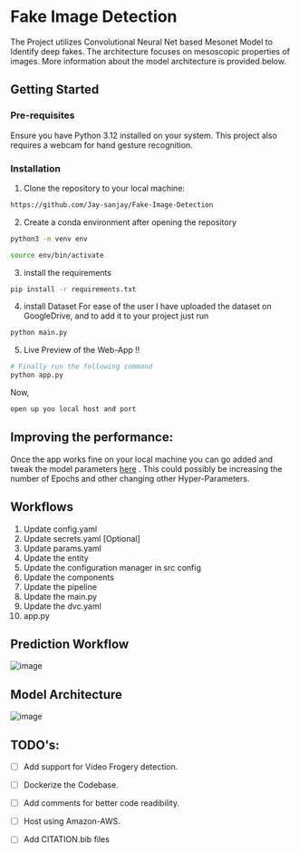 # Fake Image Detection
The Project utilizes Convolutional Neural Net based Mesonet Model to Identify deep fakes.  The architecture focuses on mesoscopic properties of images. More information about the model architecture is provided below.

## Getting Started

### Pre-requisites

Ensure you have Python 3.12 installed on your system. This project also requires a webcam for hand gesture recognition.

### Installation

1. Clone the repository to your local machine:

```bash
https://github.com/Jay-sanjay/Fake-Image-Detection
```
2. Create a conda environment after opening the repository

```bash
python3 -m venv env
```

```bash
source env/bin/activate
```


3. install the requirements
```bash
pip install -r requirements.txt
```

4. install Dataset
For ease of the user I have uploaded the dataset on GoogleDrive, and to add it to your project just run
```bash
python main.py
```

5. Live Preview of the Web-App !!
```bash
# Finally run the following command
python app.py
```

Now,
```bash
open up you local host and port
```


## Improving the performance:
Once the app works fine on your local machine you can go added and tweak the model parameters [here](https://github.com/Jay-sanjay/Fraudulent-Image-Detection/blob/main/params.yaml) . 
This could possibly be increasing the number of Epochs and other changing other Hyper-Parameters.



## Workflows

1. Update config.yaml
2. Update secrets.yaml [Optional]
3. Update params.yaml
4. Update the entity
5. Update the configuration manager in src config
6. Update the components
7. Update the pipeline 
8. Update the main.py
9. Update the dvc.yaml
10. app.py

## Prediction Workflow
![image](https://github.com/Jay-sanjay/Fraudulent-Image-Detection/assets/134289328/e7561ce6-e083-4cf9-8367-8648040dabe4)


## Model Architecture
![image](https://github.com/Jay-sanjay/Fraudulent-Image-Detection/assets/134289328/e5bf9c1e-1c74-4303-83c6-46587309aafb)

## TODO's: 
- [ ] Add support for Video Frogery detection.
- [ ] Dockerize the Codebase.
- [ ] Add comments for better code readibility.
- [ ] Host using Amazon-AWS.
- [ ] Add CITATION.bib files


